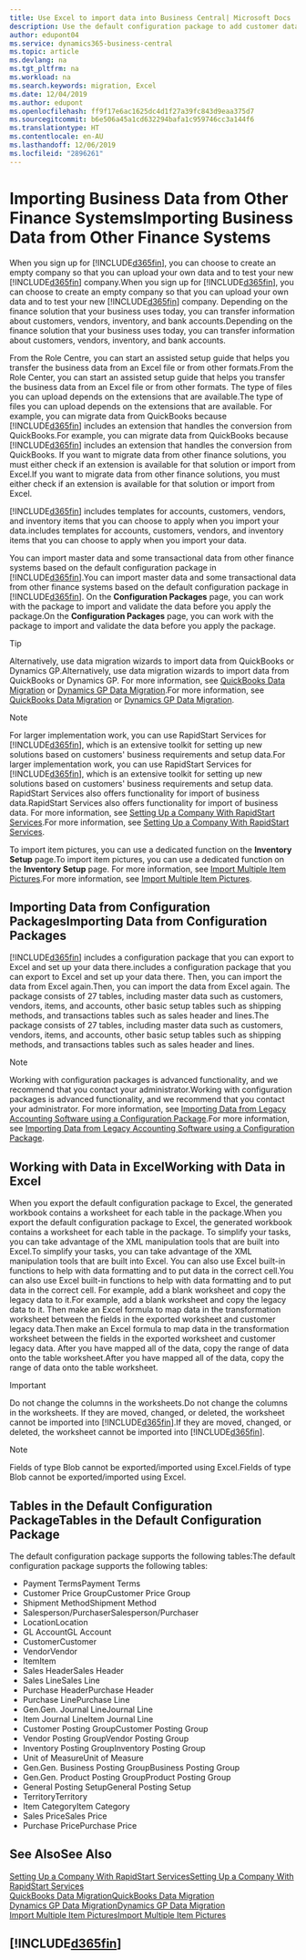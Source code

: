 ```yaml
---
title: Use Excel to import data into Business Central| Microsoft Docs
description: Use the default configuration package to add customer data in Excel and import the data back into Business Central .
author: edupont04
ms.service: dynamics365-business-central
ms.topic: article
ms.devlang: na
ms.tgt_pltfrm: na
ms.workload: na
ms.search.keywords: migration, Excel
ms.date: 12/04/2019
ms.author: edupont
ms.openlocfilehash: ff9f17e6ac1625dc4d1f27a39fc843d9eaa375d7
ms.sourcegitcommit: b6e506a45a1cd632294bafa1c959746cc3a144f6
ms.translationtype: HT
ms.contentlocale: en-AU
ms.lasthandoff: 12/06/2019
ms.locfileid: "2896261"
---
```

# <a name="importing-business-data-from-other-finance-systems"></a><span data-ttu-id="981d5-103">Importing Business Data from Other Finance Systems</span><span class="sxs-lookup"><span data-stu-id="981d5-103">Importing Business Data from Other Finance Systems</span></span>
<span data-ttu-id="981d5-104">When you sign up for [!INCLUDE[d365fin](includes/d365fin_md.md)], you can choose to create an empty company so that you can upload your own data and to test your new [!INCLUDE[d365fin](includes/d365fin_md.md)] company.</span><span class="sxs-lookup"><span data-stu-id="981d5-104">When you sign up for [!INCLUDE[d365fin](includes/d365fin_md.md)], you can choose to create an empty company so that you can upload your own data and to test your new [!INCLUDE[d365fin](includes/d365fin_md.md)] company.</span></span> <span data-ttu-id="981d5-105">Depending on the finance solution that your business uses today, you can transfer information about customers, vendors, inventory, and bank accounts.</span><span class="sxs-lookup"><span data-stu-id="981d5-105">Depending on the finance solution that your business uses today, you can transfer information about customers, vendors, inventory, and bank accounts.</span></span>  

<span data-ttu-id="981d5-106">From the Role Centre, you can start an assisted setup guide that helps you transfer the business data from an Excel file or from other formats.</span><span class="sxs-lookup"><span data-stu-id="981d5-106">From the Role Center, you can start an assisted setup guide that helps you transfer the business data from an Excel file or from other formats.</span></span> <span data-ttu-id="981d5-107">The type of files you can upload depends on the extensions that are available.</span><span class="sxs-lookup"><span data-stu-id="981d5-107">The type of files you can upload depends on the extensions that are available.</span></span> <span data-ttu-id="981d5-108">For example, you can migrate data from QuickBooks because [!INCLUDE[d365fin](includes/d365fin_md.md)] includes an extension that handles the conversion from QuickBooks.</span><span class="sxs-lookup"><span data-stu-id="981d5-108">For example, you can migrate data from QuickBooks because [!INCLUDE[d365fin](includes/d365fin_md.md)] includes an extension that handles the conversion from QuickBooks.</span></span> <span data-ttu-id="981d5-109">If you want to migrate data from other finance solutions, you must either check if an extension is available for that solution or import from Excel.</span><span class="sxs-lookup"><span data-stu-id="981d5-109">If you want to migrate data from other finance solutions, you must either check if an extension is available for that solution or import from Excel.</span></span>  

[!INCLUDE[d365fin](includes/d365fin_md.md)] <span data-ttu-id="981d5-110">includes templates for accounts, customers, vendors, and inventory items that you can choose to apply when you import your data.</span><span class="sxs-lookup"><span data-stu-id="981d5-110">includes templates for accounts, customers, vendors, and inventory items that you can choose to apply when you import your data.</span></span>

<span data-ttu-id="981d5-111">You can import master data and some transactional data from other finance systems based on the default configuration package in [!INCLUDE[d365fin](includes/d365fin_md.md)].</span><span class="sxs-lookup"><span data-stu-id="981d5-111">You can import master data and some transactional data from other finance systems based on the default configuration package in [!INCLUDE[d365fin](includes/d365fin_md.md)].</span></span> <span data-ttu-id="981d5-112">On the **Configuration Packages** page, you can work with the package to import and validate the data before you apply the package.</span><span class="sxs-lookup"><span data-stu-id="981d5-112">On the **Configuration Packages** page, you can work with the package to import and validate the data before you apply the package.</span></span>  

> [!TIP]  
> <span data-ttu-id="981d5-113">Alternatively, use data migration wizards to import data from QuickBooks or Dynamics GP.</span><span class="sxs-lookup"><span data-stu-id="981d5-113">Alternatively, use data migration wizards to import data from QuickBooks or Dynamics GP.</span></span> <span data-ttu-id="981d5-114">For more information, see [QuickBooks Data Migration](ui-extensions-quickbooks-data-migration.md) or [Dynamics GP Data Migration](ui-extensions-dynamicsgp-data-migration.md).</span><span class="sxs-lookup"><span data-stu-id="981d5-114">For more information, see [QuickBooks Data Migration](ui-extensions-quickbooks-data-migration.md) or [Dynamics GP Data Migration](ui-extensions-dynamicsgp-data-migration.md).</span></span>

> [!NOTE]  
> <span data-ttu-id="981d5-115">For larger implementation work, you can use RapidStart Services for [!INCLUDE[d365fin](includes/d365fin_md.md)], which is an extensive toolkit for setting up new solutions based on customers' business requirements and setup data.</span><span class="sxs-lookup"><span data-stu-id="981d5-115">For larger implementation work, you can use RapidStart Services for [!INCLUDE[d365fin](includes/d365fin_md.md)], which is an extensive toolkit for setting up new solutions based on customers' business requirements and setup data.</span></span> <span data-ttu-id="981d5-116">RapidStart Services also offers functionality for import of business data.</span><span class="sxs-lookup"><span data-stu-id="981d5-116">RapidStart Services also offers functionality for import of business data.</span></span> <span data-ttu-id="981d5-117">For more information, see [Setting Up a Company With RapidStart Services](admin-set-up-a-company-with-rapidstart.md).</span><span class="sxs-lookup"><span data-stu-id="981d5-117">For more information, see [Setting Up a Company With RapidStart Services](admin-set-up-a-company-with-rapidstart.md).</span></span>

<span data-ttu-id="981d5-118">To import item pictures, you can use a dedicated function on the **Inventory Setup** page.</span><span class="sxs-lookup"><span data-stu-id="981d5-118">To import item pictures, you can use a dedicated function on the **Inventory Setup** page.</span></span> <span data-ttu-id="981d5-119">For more information, see [Import Multiple Item Pictures](inventory-how-import-item-pictures.md).</span><span class="sxs-lookup"><span data-stu-id="981d5-119">For more information, see [Import Multiple Item Pictures](inventory-how-import-item-pictures.md).</span></span>

## <a name="importing-data-from-configuration-packages"></a><span data-ttu-id="981d5-120">Importing Data from Configuration Packages</span><span class="sxs-lookup"><span data-stu-id="981d5-120">Importing Data from Configuration Packages</span></span>
[!INCLUDE[d365fin](includes/d365fin_md.md)] <span data-ttu-id="981d5-121">includes a configuration package that you can export to Excel and set up your data there.</span><span class="sxs-lookup"><span data-stu-id="981d5-121">includes a configuration package that you can export to Excel and set up your data there.</span></span> <span data-ttu-id="981d5-122">Then, you can import the data from Excel again.</span><span class="sxs-lookup"><span data-stu-id="981d5-122">Then, you can import the data from Excel again.</span></span> <span data-ttu-id="981d5-123">The package consists of 27 tables, including master data such as customers, vendors, items, and accounts, other basic setup tables such as shipping methods, and transactions tables such as sales header and lines.</span><span class="sxs-lookup"><span data-stu-id="981d5-123">The package consists of 27 tables, including master data such as customers, vendors, items, and accounts, other basic setup tables such as shipping methods, and transactions tables such as sales header and lines.</span></span>  

> [!NOTE]  
>   <span data-ttu-id="981d5-124">Working with configuration packages is advanced functionality, and we recommend that you contact your administrator.</span><span class="sxs-lookup"><span data-stu-id="981d5-124">Working with configuration packages is advanced functionality, and we recommend that you contact your administrator.</span></span> <span data-ttu-id="981d5-125">For more information, see [Importing Data from Legacy Accounting Software using a Configuration Package](across-import-data-configuration-packages.md).</span><span class="sxs-lookup"><span data-stu-id="981d5-125">For more information, see [Importing Data from Legacy Accounting Software using a Configuration Package](across-import-data-configuration-packages.md).</span></span>

## <a name="working-with-data-in-excel"></a><span data-ttu-id="981d5-126">Working with Data in Excel</span><span class="sxs-lookup"><span data-stu-id="981d5-126">Working with Data in Excel</span></span>
<span data-ttu-id="981d5-127">When you export the default configuration package to Excel, the generated workbook contains a worksheet for each table in the package.</span><span class="sxs-lookup"><span data-stu-id="981d5-127">When you export the default configuration package to Excel, the generated workbook contains a worksheet for each table in the package.</span></span> <span data-ttu-id="981d5-128">To simplify your tasks, you can take advantage of the XML manipulation tools that are built into Excel.</span><span class="sxs-lookup"><span data-stu-id="981d5-128">To simplify your tasks, you can take advantage of the XML manipulation tools that are built into Excel.</span></span> <span data-ttu-id="981d5-129">You can also use Excel built-in functions to help with data formatting and to put data in the correct cell.</span><span class="sxs-lookup"><span data-stu-id="981d5-129">You can also use Excel built-in functions to help with data formatting and to put data in the correct cell.</span></span> <span data-ttu-id="981d5-130">For example, add a blank worksheet and copy the legacy data to it.</span><span class="sxs-lookup"><span data-stu-id="981d5-130">For example, add a blank worksheet and copy the legacy data to it.</span></span> <span data-ttu-id="981d5-131">Then make an Excel formula to map data in the transformation worksheet between the fields in the exported worksheet and customer legacy data.</span><span class="sxs-lookup"><span data-stu-id="981d5-131">Then make an Excel formula to map data in the transformation worksheet between the fields in the exported worksheet and customer legacy data.</span></span> <span data-ttu-id="981d5-132">After you have mapped all of the data, copy the range of data onto the table worksheet.</span><span class="sxs-lookup"><span data-stu-id="981d5-132">After you have mapped all of the data, copy the range of data onto the table worksheet.</span></span>  

> [!IMPORTANT]  
>  <span data-ttu-id="981d5-133">Do not change the columns in the worksheets.</span><span class="sxs-lookup"><span data-stu-id="981d5-133">Do not change the columns in the worksheets.</span></span> <span data-ttu-id="981d5-134">If they are moved, changed, or deleted, the worksheet cannot be imported into [!INCLUDE[d365fin](includes/d365fin_md.md)].</span><span class="sxs-lookup"><span data-stu-id="981d5-134">If they are moved, changed, or deleted, the worksheet cannot be imported into [!INCLUDE[d365fin](includes/d365fin_md.md)].</span></span>

> [!NOTE]
> <span data-ttu-id="981d5-135">Fields of type Blob cannot be exported/imported using Excel.</span><span class="sxs-lookup"><span data-stu-id="981d5-135">Fields of type Blob cannot be exported/imported using Excel.</span></span>

## <a name="tables-in-the-default-configuration-package"></a><span data-ttu-id="981d5-136">Tables in the Default Configuration Package</span><span class="sxs-lookup"><span data-stu-id="981d5-136">Tables in the Default Configuration Package</span></span>
<span data-ttu-id="981d5-137">The default configuration package supports the following tables:</span><span class="sxs-lookup"><span data-stu-id="981d5-137">The default configuration package supports the following tables:</span></span>

-   <span data-ttu-id="981d5-138">Payment Terms</span><span class="sxs-lookup"><span data-stu-id="981d5-138">Payment Terms</span></span>
-   <span data-ttu-id="981d5-139">Customer Price Group</span><span class="sxs-lookup"><span data-stu-id="981d5-139">Customer Price Group</span></span>
-   <span data-ttu-id="981d5-140">Shipment Method</span><span class="sxs-lookup"><span data-stu-id="981d5-140">Shipment Method</span></span>
-   <span data-ttu-id="981d5-141">Salesperson/Purchaser</span><span class="sxs-lookup"><span data-stu-id="981d5-141">Salesperson/Purchaser</span></span>
-   <span data-ttu-id="981d5-142">Location</span><span class="sxs-lookup"><span data-stu-id="981d5-142">Location</span></span>
-   <span data-ttu-id="981d5-143">GL Account</span><span class="sxs-lookup"><span data-stu-id="981d5-143">GL Account</span></span>
-   <span data-ttu-id="981d5-144">Customer</span><span class="sxs-lookup"><span data-stu-id="981d5-144">Customer</span></span>
-   <span data-ttu-id="981d5-145">Vendor</span><span class="sxs-lookup"><span data-stu-id="981d5-145">Vendor</span></span>
-   <span data-ttu-id="981d5-146">Item</span><span class="sxs-lookup"><span data-stu-id="981d5-146">Item</span></span>
-   <span data-ttu-id="981d5-147">Sales Header</span><span class="sxs-lookup"><span data-stu-id="981d5-147">Sales Header</span></span>
-   <span data-ttu-id="981d5-148">Sales Line</span><span class="sxs-lookup"><span data-stu-id="981d5-148">Sales Line</span></span>
-   <span data-ttu-id="981d5-149">Purchase Header</span><span class="sxs-lookup"><span data-stu-id="981d5-149">Purchase Header</span></span>
-   <span data-ttu-id="981d5-150">Purchase Line</span><span class="sxs-lookup"><span data-stu-id="981d5-150">Purchase Line</span></span>
-   <span data-ttu-id="981d5-151">Gen.</span><span class="sxs-lookup"><span data-stu-id="981d5-151">Gen.</span></span> <span data-ttu-id="981d5-152">Journal Line</span><span class="sxs-lookup"><span data-stu-id="981d5-152">Journal Line</span></span>
-   <span data-ttu-id="981d5-153">Item Journal Line</span><span class="sxs-lookup"><span data-stu-id="981d5-153">Item Journal Line</span></span>
-   <span data-ttu-id="981d5-154">Customer Posting Group</span><span class="sxs-lookup"><span data-stu-id="981d5-154">Customer Posting Group</span></span>
-   <span data-ttu-id="981d5-155">Vendor Posting Group</span><span class="sxs-lookup"><span data-stu-id="981d5-155">Vendor Posting Group</span></span>
-   <span data-ttu-id="981d5-156">Inventory Posting Group</span><span class="sxs-lookup"><span data-stu-id="981d5-156">Inventory Posting Group</span></span>
-   <span data-ttu-id="981d5-157">Unit of Measure</span><span class="sxs-lookup"><span data-stu-id="981d5-157">Unit of Measure</span></span>
-   <span data-ttu-id="981d5-158">Gen.</span><span class="sxs-lookup"><span data-stu-id="981d5-158">Gen.</span></span> <span data-ttu-id="981d5-159">Business Posting Group</span><span class="sxs-lookup"><span data-stu-id="981d5-159">Business Posting Group</span></span>
-   <span data-ttu-id="981d5-160">Gen.</span><span class="sxs-lookup"><span data-stu-id="981d5-160">Gen.</span></span> <span data-ttu-id="981d5-161">Product Posting Group</span><span class="sxs-lookup"><span data-stu-id="981d5-161">Product Posting Group</span></span>
-   <span data-ttu-id="981d5-162">General Posting Setup</span><span class="sxs-lookup"><span data-stu-id="981d5-162">General Posting Setup</span></span>
-   <span data-ttu-id="981d5-163">Territory</span><span class="sxs-lookup"><span data-stu-id="981d5-163">Territory</span></span>
-   <span data-ttu-id="981d5-164">Item Category</span><span class="sxs-lookup"><span data-stu-id="981d5-164">Item Category</span></span>
-   <span data-ttu-id="981d5-165">Sales Price</span><span class="sxs-lookup"><span data-stu-id="981d5-165">Sales Price</span></span>
-   <span data-ttu-id="981d5-166">Purchase Price</span><span class="sxs-lookup"><span data-stu-id="981d5-166">Purchase Price</span></span>

## <a name="see-also"></a><span data-ttu-id="981d5-167">See Also</span><span class="sxs-lookup"><span data-stu-id="981d5-167">See Also</span></span>
[<span data-ttu-id="981d5-168">Setting Up a Company With RapidStart Services</span><span class="sxs-lookup"><span data-stu-id="981d5-168">Setting Up a Company With RapidStart Services</span></span>](admin-set-up-a-company-with-rapidstart.md)  
[<span data-ttu-id="981d5-169">QuickBooks Data Migration</span><span class="sxs-lookup"><span data-stu-id="981d5-169">QuickBooks Data Migration</span></span>](ui-extensions-quickbooks-data-migration.md)  
[<span data-ttu-id="981d5-170">Dynamics GP Data Migration</span><span class="sxs-lookup"><span data-stu-id="981d5-170">Dynamics GP Data Migration</span></span>](ui-extensions-dynamicsgp-data-migration.md)  
[<span data-ttu-id="981d5-171">Import Multiple Item Pictures</span><span class="sxs-lookup"><span data-stu-id="981d5-171">Import Multiple Item Pictures</span></span>](inventory-how-import-item-pictures.md)

## [!INCLUDE[d365fin](includes/free_trial_md.md)]  
